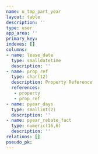 ```yaml
---
name: u_tmp_part_year
layout: table
description: ''
type: user
app_area: ''
primary_key: 
indexes: []
columns:
- name: lease_date
  type: smalldatetime
  description: ''
- name: prop_ref
  type: char(12)
  description: Property Reference
  references:
   - property
   - prop_ref
- name: pyear_days
  type: smallint(2)
  description: ''
- name: pyear_rebate_fact
  type: numeric(16,6)
  description: ''
relations: []
pseudo_pk: 
---
```


